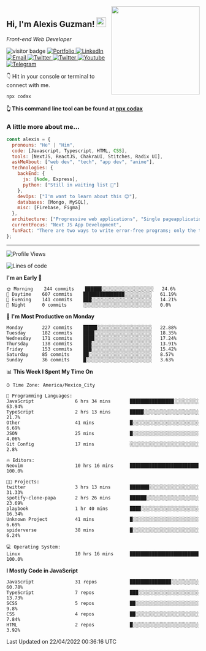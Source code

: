 <img align='right' src="https://media.giphy.com/media/M9gbBd9nbDrOTu1Mqx/giphy.gif" width="230">
<h2>Hi, I'm Alexis Guzman! <img src="https://media.giphy.com/media/hvRJCLFzcasrR4ia7z/giphy.gif" width="25px"></h2>
<p><em>Front-end Web Developer</em></p>

<p>
  <img src="https://visitor-badge.glitch.me/badge?page_id=a12989x.a12989x&left_color=black&right_color=gray" alt="visitor badge"/>
  <a href='https://www.codingcodax.dev/' target='_blank'>
    <img alt='Portfolio' src='https://img.shields.io/badge/Portfolio-black?logo=vercel&style=flat-square'>
  </a>
  <a href='https://linkedin.com/in/codax/' target='_blank'>
    <img alt='LinkedIn' src='https://img.shields.io/badge/LinkedIn-black?logo=LinkedIn&style=flat-square'>
  </a>
  <a href='mailto:codaxtech@gmail.com' target='_blank'>
    <img alt='Email' src='https://img.shields.io/badge/Email-black?logo=Gmail&style=flat-square'>
  </a>
  <a href='https://twitter.com/codingcodax' target='_blank'>
    <img alt='Twitter' src='https://img.shields.io/badge/Twitter-black?logo=Twitter&style=flat-square'>
  </a>
  <a href='https://www.instagram.com/codingcodax/' target='_blank'>
    <img alt='Twitter' src='https://img.shields.io/badge/Instagram-black?logo=Instagram&style=flat-square'>
  </a>
  <a href='https://www.youtube.com/channel/UCMY0GhV1HuX4XdbgalC77VQ' target='_blank'>
    <img alt='Youtube' src='https://img.shields.io/badge/YouTube-black?logo=Youtube&style=flat-square'>
  </a>
  <a href='https://t.me/codingcodax' target='_blank'>
    <img alt='Telegram' src='https://img.shields.io/badge/Telegram-black?logo=Telegram&logoColor=ffffff&style=flat-square'>
  </a>
</p>

👇 Hit in your console or terminal to connect with me.

```bash
npx codax
```
**👆 This command line tool can be found at [npx codax](https://github.com/a12989x/npx-codax)**

<h3>A little more about me...</h3>

```javascript
const alexis = {
  pronouns: "He" | "Him",
  code: [Javascript, Typescript, HTML, CSS],
  tools: [NextJS, ReactJS, ChakraUI, Stitches, Radix UI],
  askMeAbout: ["web dev", "tech", "app dev", "anime"],
  technologies: {
    backEnd: {
      js: [Node, Express],
      python: ["Still in waiting list 🥲"]
    },
    devOps: ["I'm want to learn about this 😊"],
    databases: [Mongo, MySQL],
    misc: [Firebase, Figma]
  },
  architecture: ["Progressive web applications", "Single pageapplications"],
  currentFocus: "Next JS App Development",
  funFact: "There are two ways to write error-free programs; only the third one works"
};
```

---

<!--START_SECTION:waka-->
![Profile Views](http://img.shields.io/badge/Profile%20Views-3-blue)

![Lines of code](https://img.shields.io/badge/From%20Hello%20World%20I%27ve%20Written-1%20Million%20lines%20of%20code-blue)

**I'm an Early 🐤** 

```text
🌞 Morning    244 commits    ██████░░░░░░░░░░░░░░░░░░░   24.6% 
🌆 Daytime    607 commits    ███████████████░░░░░░░░░░   61.19% 
🌃 Evening    141 commits    ███░░░░░░░░░░░░░░░░░░░░░░   14.21% 
🌙 Night      0 commits      ░░░░░░░░░░░░░░░░░░░░░░░░░   0.0%

```
📅 **I'm Most Productive on Monday** 

```text
Monday       227 commits    █████░░░░░░░░░░░░░░░░░░░░   22.88% 
Tuesday      182 commits    ████░░░░░░░░░░░░░░░░░░░░░   18.35% 
Wednesday    171 commits    ████░░░░░░░░░░░░░░░░░░░░░   17.24% 
Thursday     138 commits    ███░░░░░░░░░░░░░░░░░░░░░░   13.91% 
Friday       153 commits    ███░░░░░░░░░░░░░░░░░░░░░░   15.42% 
Saturday     85 commits     ██░░░░░░░░░░░░░░░░░░░░░░░   8.57% 
Sunday       36 commits     █░░░░░░░░░░░░░░░░░░░░░░░░   3.63%

```


📊 **This Week I Spent My Time On** 

```text
⌚︎ Time Zone: America/Mexico_City

💬 Programming Languages: 
JavaScript               6 hrs 34 mins       ████████████████░░░░░░░░░   63.94% 
TypeScript               2 hrs 13 mins       █████░░░░░░░░░░░░░░░░░░░░   21.7% 
Other                    41 mins             █░░░░░░░░░░░░░░░░░░░░░░░░   6.69% 
JSON                     25 mins             █░░░░░░░░░░░░░░░░░░░░░░░░   4.06% 
Git Config               17 mins             ░░░░░░░░░░░░░░░░░░░░░░░░░   2.8%

🔥 Editors: 
Neovim                   10 hrs 16 mins      █████████████████████████   100.0%

🐱‍💻 Projects: 
twitter                  3 hrs 13 mins       ███████░░░░░░░░░░░░░░░░░░   31.33% 
spotify-clone-papa       2 hrs 26 mins       ██████░░░░░░░░░░░░░░░░░░░   23.69% 
playbook                 1 hr 40 mins        ████░░░░░░░░░░░░░░░░░░░░░   16.34% 
Unknown Project          41 mins             █░░░░░░░░░░░░░░░░░░░░░░░░   6.69% 
spiderverse              38 mins             █░░░░░░░░░░░░░░░░░░░░░░░░   6.24%

💻 Operating System: 
Linux                    10 hrs 16 mins      █████████████████████████   100.0%

```

**I Mostly Code in JavaScript** 

```text
JavaScript               31 repos            ███████████████░░░░░░░░░░   60.78% 
TypeScript               7 repos             ███░░░░░░░░░░░░░░░░░░░░░░   13.73% 
SCSS                     5 repos             ██░░░░░░░░░░░░░░░░░░░░░░░   9.8% 
CSS                      4 repos             ██░░░░░░░░░░░░░░░░░░░░░░░   7.84% 
HTML                     2 repos             █░░░░░░░░░░░░░░░░░░░░░░░░   3.92%

```



 Last Updated on 22/04/2022 00:36:16 UTC
<!--END_SECTION:waka-->
